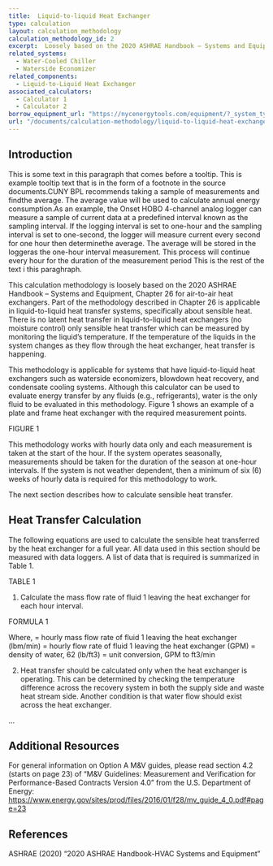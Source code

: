 ```yaml
---
title:  Liquid-to-liquid Heat Exchanger
type: calculation
layout: calculation_methodology
calculation_methodology_id: 2
excerpt:  Loosely based on the 2020 ASHRAE Handbook – Systems and Equipment, Chapter 26 for air-to-air heat exchangers. Part of the methodology described in Chapter 26 is applicable in liquid-to-liquid heat transfer systems, specifically about sensible heat.
related_systems:
  - Water-Cooled Chiller
  - Waterside Economizer
related_components:
  - Liquid-to-Liquid Heat Exchanger
associated_calculators:
  - Calculator 1
  - Calculator 2
borrow_equipment_url: "https://nycenergytools.com/equipment/?_system_type=condenser-water-loop"
url: "/documents/calculation-methodology/liquid-to-liquid-heat-exchanger"
---
```


## Introduction

This is some text in this paragraph that comes before a tooltip. <span class="tooltip-pnp">This is example tooltip text that is in the form of a footnote in the source documents.<span class="tooltiptext">CUNY BPL recommends taking a sample of measurements and findthe average. The average value will be used to calculate annual energy consumption.As an example, the Onset HOBO 4-channel analog logger can measure a sample of current data at a predefined interval known as the sampling interval. If the logging interval is set to one-hour and the sampling interval is set to one-second, the logger will measure current every second for one hour then determinethe average. The average will be stored in the loggeras the one-hour interval measurement. This process will continue every hour for the duration of the measurement period</span></span> This is the rest of the text i this paraghraph.

This calculation methodology is loosely based on the 2020 ASHRAE Handbook – Systems and Equipment, Chapter 26 for air-to-air heat exchangers. Part of the methodology described in Chapter 26 is applicable in liquid-to-liquid heat transfer systems, specifically about sensible heat. There is no latent heat transfer in liquid-to-liquid heat exchangers (no moisture control) only sensible heat transfer which can be measured by monitoring the liquid’s temperature. If the temperature of the liquids in the system changes as they flow through the heat exchanger, heat transfer is happening.

This methodology is applicable for systems that have liquid-to-liquid heat exchangers such as waterside economizers, blowdown heat recovery, and condensate cooling systems. Although this calculator can be used to evaluate energy transfer by any fluids (e.g., refrigerants), water is the only fluid to be evaluated in this methodology.  Figure 1 shows an example of a plate and frame heat exchanger with the required measurement points. 

FIGURE 1

This methodology works with hourly data only and each measurement is taken at the start of the hour. If the system operates seasonally, measurements should be taken for the duration of the season at one-hour intervals. If the system is not weather dependent, then a minimum of six (6) weeks of hourly data is required for this methodology to work. 

The next section describes how to calculate sensible heat transfer.

## Heat Transfer Calculation

The following equations are used to calculate the sensible heat transferred by the heat exchanger for a full year. All data used in this section should be measured with data loggers. A list of data that is required is summarized in Table 1.

TABLE 1

1. Calculate the mass flow rate of fluid 1 leaving the heat exchanger for each hour interval.

FORMULA 1

Where,
 = hourly mass flow rate of fluid 1 leaving the heat exchanger (lbm/min)
 = hourly flow rate of fluid 1 leaving the heat exchanger (GPM)
 = density of water, 62 (lb/ft3)
 = unit conversion, GPM to ft3/min

 2. Heat transfer should be calculated only when the heat exchanger is operating. This can be determined by checking the temperature difference across the recovery system in both the supply side and waste heat stream side. Another condition is that water flow should exist across the heat exchanger.

 ...

## Additional Resources

For general information on Option A M&V guides, please read section 4.2 (starts on page 23) of “M&V Guidelines: Measurement and Verification for Performance-Based Contracts Version 4.0” from the U.S. Department of Energy: https://www.energy.gov/sites/prod/files/2016/01/f28/mv_guide_4_0.pdf#page=23

## References

ASHRAE (2020) “2020 ASHRAE Handbook-HVAC Systems and Equipment” 